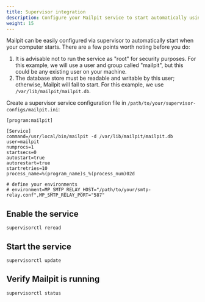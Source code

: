 ```yaml
---
title: Supervisor integration
description: Configure your Mailpit service to start automatically using supervisor
weight: 15
---
```


Mailpit can be easily configured via supervisor to automatically start when your computer starts.
There are a few points worth noting before you do:

1. It is advisable not to run the service as "root" for security purposes. For this example, we will use a user and group called "mailpit", but this could be any existing user on your machine.
2. The database store must be readable and writable by this user; otherwise, Mailpit will fail to start. For this example, we use `/var/lib/mailpit/mailpit.db`.

Create a supervisor service configuration file in `/path/to/your/supervisor-configs/mailpit.ini`:

```shell
[program:mailpit]

[Service]
command=/usr/local/bin/mailpit -d /var/lib/mailpit/mailpit.db
user=mailpit
numprocs=1
startsecs=0
autostart=true
autorestart=true
startretries=10
process_name=%(program_name)s_%(process_num)02d

# define your environments
# environment=MP_SMTP_RELAY_HOST="/path/to/your/smtp-relay.conf",MP_SMTP_RELAY_PORT="587"

```

## Enable the service

```shell
supervisorctl reread
```

## Start the service

```shell
supervisorctl update
```

## Verify Mailpit is running

```shell
supervisorctl status
```
